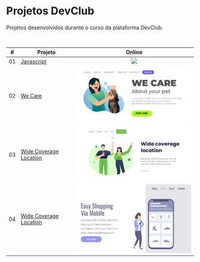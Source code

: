<h1>Projetos DevClub</h1>

  <p>
    Projetos desenvolvidos durante o curso da plataforma DevClub.
  </p>

  <br />

  <table>
    <thead>
      <tr>
        <th align="center">#</th>
        <th align="center">Projeto</th>
        <th align="center">Online</th>
      </tr>
    </thead>
    <tbody>
    <tr>
        <td>01</td>
        <td><a href="./javascript/README.md">Javascript</a></td>
        <td align="center">
          <a href="./javascript/README.md"
            ><img width="160px" src="https://cdn-icons-png.flaticon.com/512/5968/5968292.png"
          /></a>
        </td>
      </tr>
      <tr>
        <td>02</td>
        <td><a href="./we-care/">We Care</a></td>
        <td align="center">
          <a href="https://barbaraishioka.github.io/devclub/we-care"
            ><img width="400px" src="./.github/../we-care/.github/preview.png"
          /></a>
        </td>
      </tr>
      <tr>
        <td>03</td>
        <td><a href="./wide-coverage-location/">Wide Coverage Location</a></td>
        <td align="center">
          <a href="https://barbaraishioka.github.io/devclub/wide-coverage-location"
            ><img width="400px" src="./.github/../wide-coverage-location/.github/preview.png"
          /></a>
        </td>
      </tr>
      <tr>
        <td>04</td>
        <td><a href="./shopping-mobile/">Wide Coverage Location</a></td>
        <td align="center">
          <a href="https://barbaraishioka.github.io/devclub/shopping-mobile"
            ><img width="400px" src="./.github/../shopping-mobile/.github/preview.png"
          /></a>
        </td>
      </tr>
    </tbody>

  </table>

  <br />
